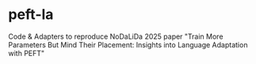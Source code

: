 # peft-la
Code &amp; Adapters to reproduce NoDaLiDa 2025 paper "Train More Parameters But Mind Their Placement: Insights into Language Adaptation with PEFT"
